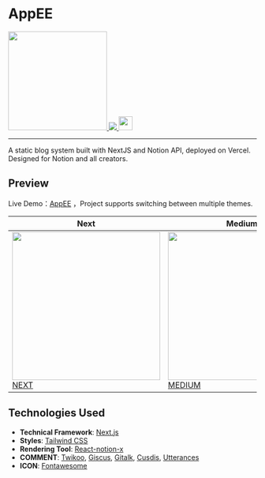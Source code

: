 # AppEE

<p>
  <a aria-label="Download App" href="https://dl.dropboxusercontent.com/s/qsz1d8w1jsvw2ia/app-ee.apk?dl=0" title="Download App">
    <img src="https://www.svgrepo.com/show/303118/google-play-download-android-app-logo.svg" height="200"/>
  </a>
  <a aria-label="Build status" href="#" title="Build status">
    <img src="https://img.shields.io/github/deployments/tangly1024/NotionNext/Production?logo=Vercel&style=for-the-badge"/>
  </a>
  <a aria-label="Powered by Vercel" href="https://vercel.com?utm_source=Craigary&utm_campaign=oss" title="Powered by Vercel">
    <img src="https://www.datocms-assets.com/31049/1618983297-powered-by-vercel.svg" height="28"/>
  </a>
</p>


<hr/>

A static blog system built with NextJS and Notion API, deployed on Vercel. Designed for Notion and all creators.


## Preview

Live Demo：[AppEE](https://appee.vercel.app/) ，Project supports switching between multiple themes. 

| Next | Medium | Hexo | Fukasawa |
|--|--|--|--|
| <img src='./docs/theme-next.png' width='300'/> [NEXT](https://appee.vercel.app/)  | <img src='./docs/theme-medium.png' width='300'/> [MEDIUM](https://appee.vercel.app/) | <img src='./docs/theme-hexo.png' width='300'/> [HEXO](https://appee.vercel.app/) | <img src='./docs/theme-fukasawa.png' width='300'/> [FUKASAWA](https://appee.vercel.app/) |


## Technologies Used

- **Technical Framework**: [Next.js](https://nextjs.org)
- **Styles**: [Tailwind CSS](https://www.tailwindcss.cn/)
- **Rendering Tool**: [React-notion-x](https://github.com/NotionX/react-notion-x)
- **COMMENT**: [Twikoo](https://github.com/imaegoo/twikoo), [Giscus](https://giscus.app/zh-CN), [Gitalk](https://gitalk.github.io), [Cusdis](https://cusdis.com), [Utterances](https://utteranc.es)
- **ICON**: [Fontawesome](https://fontawesome.com/v6/icons/)
